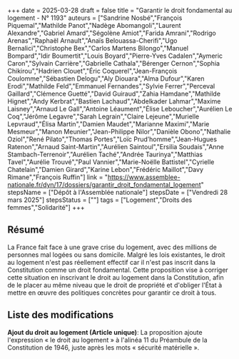 +++
date = 2025-03-28
draft = false
title = "Garantir le droit fondamental au logement - N° 1193"
auteurs = ["Sandrine Nosbé","François Piquemal","Mathilde Panot","Nadège Abomangoli","Laurent Alexandre","Gabriel Amard","Ségolène Amiot","Farida Amrani","Rodrigo Arenas","Raphaël Arnault","Anaïs Belouassa-Cherifi","Ugo Bernalici","Christophe Bex","Carlos Martens Bilongo","Manuel Bompard","Idir Boumertit","Louis Boyard","Pierre-Yves Cadalen","Aymeric Caron","Sylvain Carrière","Gabrielle Cathala","Bérenger Cernon","Sophia Chikirou","Hadrien Clouet","Éric Coquerel","Jean-François Coulomme","Sébastien Delogu","Aly Diouara","Alma Dufour","Karen Erodi","Mathilde Feld","Emmanuel Fernandes","Sylvie Ferrer","Perceval Gaillard","Clémence Guetté","David Guiraud","Zahia Hamdane","Mathilde Hignet","Andy Kerbrat","Bastien Lachaud","Abdelkader Lahmar","Maxime Laisney","Arnaud Le Gall","Antoine Léaument","Élise Leboucher","Aurélien Le Coq","Jérôme Legavre","Sarah Legrain","Claire Lejeune","Murielle Lepvraud","Élisa Martin","Damien Maudet","Marianne Maximi","Marie Mesmeur","Manon Meunier","Jean-Philippe Nilor","Danièle Obono","Nathalie Oziol","René Pilato","Thomas Portes","Loïc Prud’homme","Jean-Hugues Ratenon","Arnaud Saint-Martin","Aurélien Saintoul","Ersilia Soudais","Anne Stambach-Terrenoir","Aurélien Taché","Andrée Taurinya","Matthias Tavel","Aurélie Trouvé","Paul Vannier","Marie-Noëlle Battistel","Cyrielle Chatelain","Damien Girard","Karine Lebon","Frédéric Maillot","Davy Rimane","François Ruffin"]
link = "https://www.assemblee-nationale.fr/dyn/17/dossiers/garantir_droit_fondamental_logement"
stepsName = ["Dépôt à l'Assemblée nationale"]
stepsDate = ["Vendredi 28 mars 2025"]
stepsStatus = [""]
tags = ["Logement","Droits des femmes","Solidarité"]
+++

## Résumé

La France fait face à une grave crise du logement, avec des millions de personnes mal logées ou sans domicile. Malgré les lois existantes, le droit au logement n'est pas réellement effectif car il n'est pas inscrit dans la Constitution comme un droit fondamental. Cette proposition vise à corriger cette situation en inscrivant le droit au logement dans la Constitution, afin de le placer au même niveau que le droit de propriété et d'obliger l'État à mettre en œuvre des politiques concrètes pour garantir ce droit à tous.

## Liste des modifications

**Ajout du droit au logement (Article unique)**: La proposition ajoute l'expression « le droit au logement » à l'alinéa 11 du Préambule de la Constitution de 1946, juste après les mots « sécurité matérielle ».
